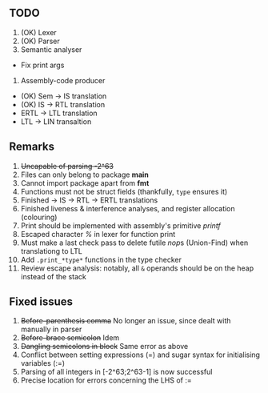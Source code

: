 TODO
----
1. (OK) Lexer
1. (OK) Parser
1. Semantic analyser
  * Fix print args
1. Assembly-code producer
  * (OK) Sem -> IS translation
  * (OK) IS -> RTL translation
  * ERTL -> LTL translation
  * LTL -> LIN transaltion

Remarks
-------
1. ~~Uncapable of parsing -2^63~~
1. Files can only belong to package __main__
1. Cannot import package apart from __fmt__
1. Functions must not be struct fields (thankfully, `type` ensures it)
1. Finished -> IS -> RTL -> ERTL translations
1. Finished liveness & interference analyses, and register allocation (colouring)
1. Print should be implemented with assembly's primitive *printf*
1. Escaped character *%* in lexer for function print 
1. Must make a last check pass to delete futile *nop*s (Union-Find) when translationg to LTL
1. Add `.print_*type*` functions in the type checker
1. Review escape analysis: notably, all `&` operands should be on the heap instead of the stack

Fixed issues
------------
1. ~~Before-parenthesis comma~~ No longer an issue, since dealt with manually in parser
1. ~~Before-brace semicolon~~ Idem
1. ~~Dangling semicolons in block~~ Same error as above
1. Conflict between setting expressions (=) and sugar syntax for initialising variables (:=)
1. Parsing of all integers in [-2^63;2^63-1] is now successful
1. Precise location for errors concerning the LHS of :=
